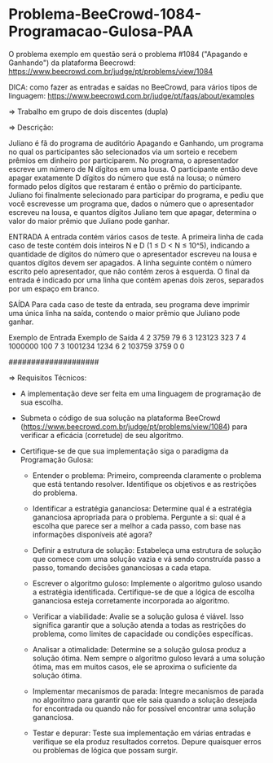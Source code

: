 
# Problema-BeeCrowd-1084-Programacao-Gulosa-PAA
O problema exemplo em questão será o problema #1084 ("Apagando e Ganhando") da plataforma Beecrowd:
https://www.beecrowd.com.br/judge/pt/problems/view/1084
         
DICA: como fazer as entradas e saídas no BeeCrowd, para vários tipos de
linguagem: https://www.beecrowd.com.br/judge/pt/faqs/about/examples

⇒ Trabalho em grupo de dois discentes (dupla)

⇒ Descrição:

Juliano é fã do programa de auditório Apagando e Ganhando, um programa no qual os participantes são selecionados via um sorteio e recebem prêmios em dinheiro por participarem. No programa, o apresentador escreve um número de N dígitos em uma lousa. O participante então deve apagar exatamente D dígitos do número que está na lousa; o número formado pelos dígitos que restaram é então o prêmio do participante. Juliano foi finalmente selecionado para participar do programa, e pediu que você escrevesse um programa que, dados o número que o apresentador escreveu na lousa, e quantos dígitos Juliano tem que apagar, determina o valor do maior prêmio que Juliano pode ganhar.

ENTRADA
A entrada contém vários casos de teste. A primeira linha de cada caso de teste contém dois inteiros N e D (1 ≤ D < N ≤ 10^5), indicando a quantidade de dígitos do número que o apresentador escreveu na lousa e quantos dígitos devem ser apagados. A linha seguinte contém o número escrito pelo apresentador, que não contém zeros à esquerda. O final da entrada é indicado por uma linha que contém apenas dois zeros, separados por um espaço em branco.

SAÍDA
Para cada caso de teste da entrada, seu programa deve imprimir uma única linha na saída, contendo o maior prêmio que Juliano pode ganhar.


Exemplo de Entrada   Exemplo de Saída
4 2
3759                   79
6 3
123123                323
7 4
1000000               100
7 3
1001234              1234
6 2
103759               3759
0 0

####################

⇒ Requisitos Técnicos:
   * A implementação deve ser feita em uma linguagem de programação de sua escolha.

   * Submeta o código de sua solução na plataforma BeeCrowd (https://www.beecrowd.com.br/judge/pt/problems/view/1084) para verificar a eficácia (corretude) de seu algoritmo.
   
  * Certifique-se de que sua implementação siga o paradigma da Programação Gulosa:

       - Entender o problema: Primeiro, compreenda claramente o problema que está tentando resolver. Identifique os objetivos e as restrições do problema.

       - Identificar a estratégia gananciosa: Determine qual é a estratégia gananciosa apropriada para o problema. Pergunte a si: qual é a escolha que parece ser a melhor a cada passo, com base nas informações disponíveis até agora?

       - Definir a estrutura de solução: Estabeleça uma estrutura de solução que comece com uma solução vazia e vá sendo construída passo a passo, tomando decisões gananciosas a cada etapa.

       - Escrever o algoritmo guloso: Implemente o algoritmo guloso usando a estratégia identificada. Certifique-se de que a lógica de escolha gananciosa esteja corretamente incorporada ao algoritmo.

       - Verificar a viabilidade: Avalie se a solução gulosa é viável. Isso significa garantir que a solução atenda a todas as restrições do problema, como limites de capacidade ou condições específicas.

       - Analisar a otimalidade: Determine se a solução gulosa produz a solução ótima. Nem sempre o algoritmo guloso levará a uma solução ótima, mas em muitos casos, ele se aproxima o suficiente da solução ótima.

       - Implementar mecanismos de parada: Integre mecanismos de parada no algoritmo para garantir que ele saia quando a solução desejada for encontrada ou quando não for possível encontrar uma solução gananciosa.

       - Testar e depurar: Teste sua implementação em várias entradas e verifique se ela produz resultados corretos. Depure quaisquer erros ou problemas de lógica que possam surgir.
